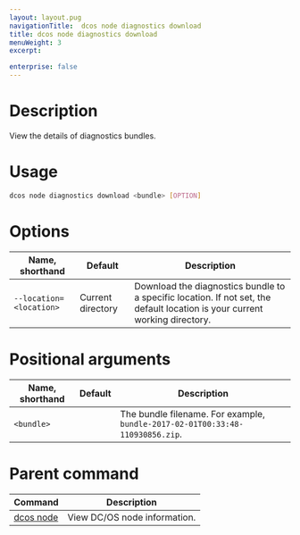 ```yaml
---
layout: layout.pug
navigationTitle:  dcos node diagnostics download
title: dcos node diagnostics download
menuWeight: 3
excerpt:

enterprise: false
---
```


<!-- This source repo for this topic is https://github.com/dcos/dcos-docs -->

    
# Description
View the details of diagnostics bundles.

# Usage

```bash
dcos node diagnostics download <bundle> [OPTION]
```

# Options

| Name, shorthand | Default | Description |
|---------|-------------|-------------|
| `--location=<location>`   |  Current directory |  Download the diagnostics bundle to a specific location. If not set, the default location is your current working directory. |

# Positional arguments

| Name, shorthand | Default | Description |
|---------|-------------|-------------|
| `<bundle>`   |             |  The bundle filename. For example, `bundle-2017-02-01T00:33:48-110930856.zip`. |

# Parent command

| Command | Description |
|---------|-------------|
| [dcos node](/1.11/cli/command-reference/dcos-node/) | View DC/OS node information. | 

<!-- # Examples -->

